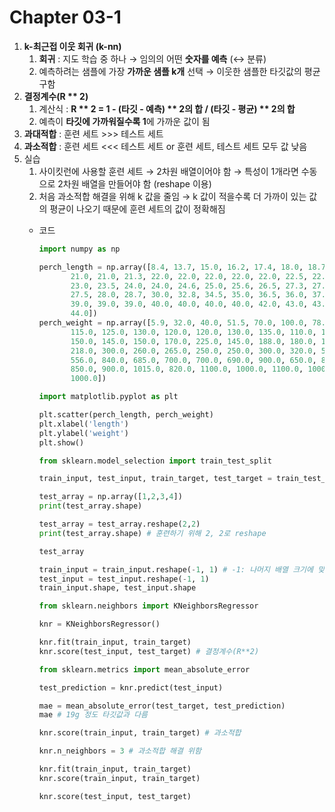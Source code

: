 # Chapter 03-1

1. **k-최근접 이웃 회귀 (k-nn)**
    1. **회귀** : 지도 학습 중 하나 → 임의의 어떤 **숫자를 예측** (↔ 분류)
    2. 예측하려는 샘플에 가장 **가까운 샘플 k개** 선택 → 이웃한 샘플한 타깃값의 평균 구함
2. **결정계수(R ** 2)** 
    1. 계산식 : **R ** 2 = 1 - (타깃 - 예측) ** 2의 합 / (타깃 - 평균) ** 2의 합**
    2. 예측이 **타깃에 가까워질수록 1**에 가까운 값이 됨
3. **과대적합** : 훈련 세트 >>> 테스트 세트
4. **과소적합** : 훈련 세트 <<< 테스트 세트 or 훈련 세트, 테스트 세트 모두 값 낮음
5. 실습
    1. 사이킷런에 사용할 훈련 세트 → 2차원 배열이어야 함 → 특성이 1개라면 수동으로 2차원 배열을 만들어야 함 (reshape 이용)
    2. 처음 과소적합 해결을 위해 k 값을 줄임 → k 값이 적을수록 더 가까이 있는 값의 평균이 나오기 때문에 훈련 세트의 값이 정확해짐
    - 코드
        
        ```python
        import numpy as np
        
        perch_length = np.array([8.4, 13.7, 15.0, 16.2, 17.4, 18.0, 18.7, 19.0, 19.6, 20.0, 21.0,
               21.0, 21.0, 21.3, 22.0, 22.0, 22.0, 22.0, 22.0, 22.5, 22.5, 22.7,
               23.0, 23.5, 24.0, 24.0, 24.6, 25.0, 25.6, 26.5, 27.3, 27.5, 27.5,
               27.5, 28.0, 28.7, 30.0, 32.8, 34.5, 35.0, 36.5, 36.0, 37.0, 37.0,
               39.0, 39.0, 39.0, 40.0, 40.0, 40.0, 40.0, 42.0, 43.0, 43.0, 43.5,
               44.0])
        perch_weight = np.array([5.9, 32.0, 40.0, 51.5, 70.0, 100.0, 78.0, 80.0, 85.0, 85.0, 110.0,
               115.0, 125.0, 130.0, 120.0, 120.0, 130.0, 135.0, 110.0, 130.0,
               150.0, 145.0, 150.0, 170.0, 225.0, 145.0, 188.0, 180.0, 197.0,
               218.0, 300.0, 260.0, 265.0, 250.0, 250.0, 300.0, 320.0, 514.0,
               556.0, 840.0, 685.0, 700.0, 700.0, 690.0, 900.0, 650.0, 820.0,
               850.0, 900.0, 1015.0, 820.0, 1100.0, 1000.0, 1100.0, 1000.0,
               1000.0])
        ```
        
        ```python
        import matplotlib.pyplot as plt
        
        plt.scatter(perch_length, perch_weight)
        plt.xlabel('length')
        plt.ylabel('weight')
        plt.show()
        ```
        
        ```python
        from sklearn.model_selection import train_test_split
        
        train_input, test_input, train_target, test_target = train_test_split(perch_length, perch_weight, random_state=42) # 훈련 세트, 테스트 세트 분리
        ```
        
        ```python
        test_array = np.array([1,2,3,4])
        print(test_array.shape)
        ```
        
        ```python
        test_array = test_array.reshape(2,2)
        print(test_array.shape) # 훈련하기 위해 2, 2로 reshape
        ```
        
        ```python
        test_array
        ```
        
        ```python
        train_input = train_input.reshape(-1, 1) # -1: 나머지 배열 크기에 맞춰라
        test_input = test_input.reshape(-1, 1)
        train_input.shape, test_input.shape
        ```
        
        ```python
        from sklearn.neighbors import KNeighborsRegressor
        
        knr = KNeighborsRegressor()
        
        knr.fit(train_input, train_target)
        knr.score(test_input, test_target) # 결정계수(R**2)
        ```
        
        ```python
        from sklearn.metrics import mean_absolute_error
        
        test_prediction = knr.predict(test_input)
        
        mae = mean_absolute_error(test_target, test_prediction)
        mae # 19g 정도 타깃값과 다름
        ```
        
        ```python
        knr.score(train_input, train_target) # 과소적합
        ```
        
        ```python
        knr.n_neighbors = 3 # 과소적합 해결 위함
        
        knr.fit(train_input, train_target)
        knr.score(train_input, train_target)
        ```
        
        ```python
        knr.score(test_input, test_target)
        ```
